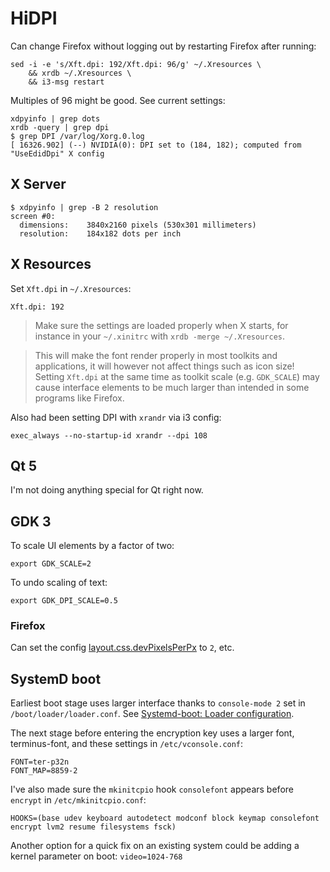 # HiDPI

Can change Firefox without logging out by restarting Firefox after running:

    sed -i -e 's/Xft.dpi: 192/Xft.dpi: 96/g' ~/.Xresources \
        && xrdb ~/.Xresources \
        && i3-msg restart




Multiples of 96 might be good. See current settings:

    xdpyinfo | grep dots
    xrdb -query | grep dpi
    $ grep DPI /var/log/Xorg.0.log
    [ 16326.902] (--) NVIDIA(0): DPI set to (184, 182); computed from "UseEdidDpi" X config

## X Server

    $ xdpyinfo | grep -B 2 resolution
    screen #0:
      dimensions:    3840x2160 pixels (530x301 millimeters)
      resolution:    184x182 dots per inch

## X Resources

Set `Xft.dpi` in `~/.Xresources`:

    Xft.dpi: 192

> Make sure the settings are loaded properly when X starts, for instance in your `~/.xinitrc` with `xrdb -merge ~/.Xresources`.

> This will make the font render properly in most toolkits and applications, it will however not affect things such as icon size! Setting `Xft.dpi` at the same time as toolkit scale (e.g. `GDK_SCALE`) may cause interface elements to be much larger than intended in some programs like Firefox.

Also had been setting DPI with `xrandr` via i3 config:

    exec_always --no-startup-id xrandr --dpi 108

## Qt 5

I'm not doing anything special for Qt right now.

## GDK 3

To scale UI elements by a factor of two:

    export GDK_SCALE=2

To undo scaling of text:

    export GDK_DPI_SCALE=0.5

### Firefox

Can set the config [layout.css.devPixelsPerPx](about:config?filter=layout.css.devPixelsPerPx) to `2`, etc.

## SystemD boot

Earliest boot stage uses larger interface thanks to `console-mode 2` set in
`/boot/loader/loader.conf`. See [Systemd-boot: Loader configuration](https://wiki.archlinux.org/index.php/Systemd-boot#Loader_configuration).

The next stage before entering the encryption key uses a larger font,
terminus-font, and these settings in `/etc/vconsole.conf`:

    FONT=ter-p32n
    FONT_MAP=8859-2

I've also made sure the `mkinitcpio` hook `consolefont` appears before `encrypt`
in `/etc/mkinitcpio.conf`:

    HOOKS=(base udev keyboard autodetect modconf block keymap consolefont encrypt lvm2 resume filesystems fsck)

Another option for a quick fix on an existing system could be adding a kernel
parameter on boot: `video=1024-768`


[HiDPI]: https://wiki.archlinux.org/index.php/HiDPI#X_Resources
[Xorg#Display_size_and_DPI]: https://wiki.archlinux.org/index.php/Xorg#Display_size_and_DPI


